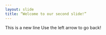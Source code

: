 ```yaml
---
layout: slide
title: “Welcome to our second slide!”
---
```

This is a new line
Use the left arrow to go back!
